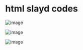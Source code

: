 # html slayd codes

![image](https://github.com/offlineflood/html-slayd-codes/assets/108521240/507b2d18-b820-4cca-9030-db050d20c3a3)

![image](https://github.com/offlineflood/html-slayd-codes/assets/108521240/574a8c7b-f36b-40f5-9d53-256b2b8f0366)

![image](https://github.com/offlineflood/html-slayd-codes/assets/108521240/a88f7038-8b19-4c7d-abdc-9c6efbf6877f)


